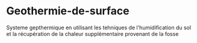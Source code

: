 # Geothermie-de-surface
Systeme gepthermique en utilisant les tehniques de l'humidification du sol et la récupération de la chaleur supplémentaire provenant de la fosse
